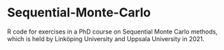 # Sequential-Monte-Carlo

R code for exercises in a PhD course on Sequential Monte Carlo methods, which is held by Linköping University and Uppsala University in 2021.

